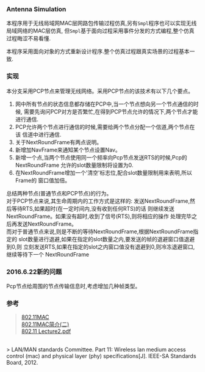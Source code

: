 ### Antenna Simulation

本程序用于无线局域网MAC层网路包传输过程仿真,另有`Smpl`程序也可以实现无线局域网络的MAC层仿真,
但`Smpl`基于面向过程采用事件分发的方式编程,整个仿真过程晦涩不易看懂.

本程序采用面向对象的方式重新设计程序.整个仿真过程跟真实场景的过程基本一致.

### 实现

本分支采用PCP节点来管理无线网络。采用PCP节点的该技术有以下几个要点。

1. 网中所有节点的状态信息都存储在PCP中,当一个节点想向另一个节点通信的时候,
需要先询问PCP对方是否繁忙,在得到PCP节点允许的情况下,两个节点才能进行通信.
2. PCP允许两个节点进行通信的时候,需要给两个节点分配一个信道,两个节点在该
信道中进行通信.
3. 关于NextRoundFrame有两点说明。
4. 新增加NavFrame来通知某个节点设置Nav。
5. 新增一个点,当两个节点使用同一个频率向Pcp节点发送RTS的时候,Pcp的NextRoundFrame
允许的slot数量限制将设置为0.
6. 在NextRoundFrame增加一个'清空'标志位,配合slot数量限制用来表明,所以Frame的
窗口值加倍。

总结两种节点(普通节点和PCP节点)的行为。<br/>
对于PCP节点来说,其生命周期内的工作方式是这样的:
发送NextRoundFrame,然后等待RTS,如果超时(在一定时间内,没有收到任何RTS)的话
则继续发送NextRoundFrame。如果没有超时,收到了信号(RTS),则将相应的操作
处理完毕之后再发送NextRoundFrame。<br/>
而对于普通节点来说,则是不断的等待NextRoundFrame,根据NextRoundFrame指定的
slot数量进行退避,如果在指定的slot数量之内,要发送的帧的退避窗口值退避到0,则
立刻发送RTS,如果在指定的slot之内窗口值没有退避到0,则冷冻退避窗口,继续等待下一个
NextRoundFrame

### 2016.6.22新的问题

Pcp节点给周围的节点传输信息时,考虑增加几种帧类型。

### 参考
> [802.11MAC](http://wenku.baidu.com/view/37438269561252d380eb6ea8.html?re=view)<br/>
> [802.11MAC简介(二)](http://blog.csdn.net/leonsc/article/details/5719068)<br/>
> [802.11 Lecture2.pdf](http://www.cs.tut.fi/kurssit/TLT-6556/Slides/Lecture2.pdf)<br/>
<br/>
> LAN/MAN standards Committee. Part 11: Wireless lan medium access
 control (mac) and physical layer (phy) specifications[J].
 IEEE-SA Standards Board, 2012.